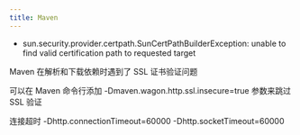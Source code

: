 ```yaml
---
title: Maven
---
```





* sun.security.provider.certpath.SunCertPathBuilderException: unable to find valid certification path to requested target 

Maven 在解析和下载依赖时遇到了 SSL 证书验证问题

可以在 Maven 命令行添加 -Dmaven.wagon.http.ssl.insecure=true 参数来跳过 SSL 验证


连接超时
-Dhttp.connectionTimeout=60000 -Dhttp.socketTimeout=60000